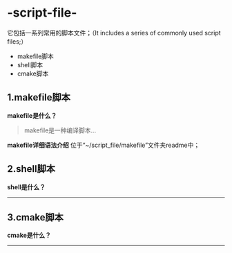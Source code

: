 # -script-file-
它包括一系列常用的脚本文件；（It includes a series of commonly used script files;）
* makefile脚本
* shell脚本
* cmake脚本

## 1.makefile脚本
**makefile是什么？**
>makefile是一种编译脚本...


**makefile详细语法介绍**
位于“~/script_file/makefile”文件夹readme中；

## 2.shell脚本
**shell是什么？**
***

## 3.cmake脚本
**cmake是什么？**
***
